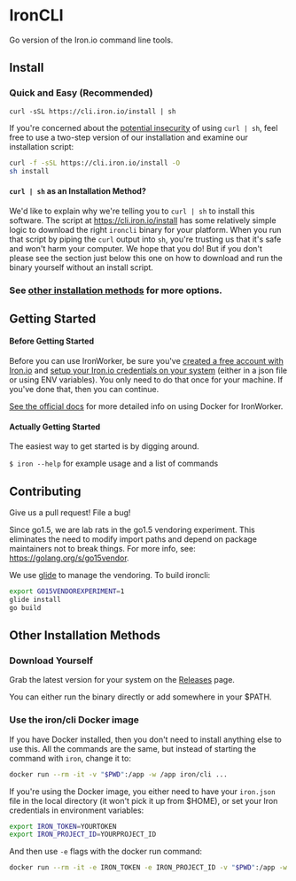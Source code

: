 # IronCLI

Go version of the Iron.io command line tools.

## Install

### Quick and Easy (Recommended)

`curl -sSL https://cli.iron.io/install | sh`

If you're concerned about the [potential insecurity](http://curlpipesh.tumblr.com/)
of using `curl | sh`, feel free to use a two-step version of our installation and examine our
installation script:

```bash
curl -f -sSL https://cli.iron.io/install -O
sh install
```

#### `curl | sh` as an Installation Method?

We'd like to explain why we're telling you to `curl | sh` to install this software.
The script at https://cli.iron.io/install has some relatively simple logic to download the
right `ironcli` binary for your platform. When you run that script by piping the `curl` output
into `sh`, you're trusting us that it's safe and won't harm your computer. We hope that you do!
But if you don't please see the section just below this one on how to download and run the binary
yourself without an install script.

### See [other installation methods](#other-installation-methods) for more options.

## Getting Started

#### Before Getting Started

Before you can use IronWorker, be sure you've [created a free account with
Iron.io](http://www.iron.io) and [setup your Iron.io credentials on your
system](http://dev.iron.io/worker/reference/configuration/) (either in a json
file or using ENV variables). You only need to do that once for your machine. If
you've done that, then you can continue.

[See the official docs](http://dev.iron.io/worker/cli/) for more detailed info on using Docker for IronWorker.

#### Actually Getting Started

The easiest way to get started is by digging around.

`$ iron --help` for example usage and a list of commands

## Contributing

Give us a pull request! File a bug!

Since go1.5, we are lab rats in the go1.5 vendoring experiment. This eliminates
the need to modify import paths and depend on package maintainers not to break things.
For more info, see: <https://golang.org/s/go15vendor>.

We use [glide](http://glide.sh) to manage the vendoring. To build ironcli:

```sh
export GO15VENDOREXPERIMENT=1
glide install
go build
```

## Other Installation Methods

### Download Yourself

Grab the latest version for your system on the [Releases](https://github.com/iron-io/ironcli/releases) page.

You can either run the binary directly or add somewhere in your $PATH.

### Use the iron/cli Docker image

If you have Docker installed, then you don't need to install anything else to use this.
All the commands are the same, but instead of starting the command with `iron`, change it to:

```sh
docker run --rm -it -v "$PWD":/app -w /app iron/cli ...
```

If you're using the Docker image, you either need to have your `iron.json` file in the local directory (it won't pick it up from $HOME),
or set your Iron credentials in environment variables:

```sh
export IRON_TOKEN=YOURTOKEN
export IRON_PROJECT_ID=YOURPROJECT_ID
```

And then use `-e` flags with the docker run command:

```sh
docker run --rm -it -e IRON_TOKEN -e IRON_PROJECT_ID -v "$PWD":/app -w /app iron/cli ...
```

